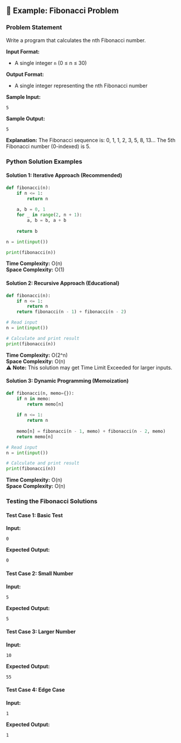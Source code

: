 ## 📝 Example: Fibonacci Problem

### Problem Statement

Write a program that calculates the nth Fibonacci number.

**Input Format:**
- A single integer `n` (0 ≤ n ≤ 30)

**Output Format:**
- A single integer representing the nth Fibonacci number

**Sample Input:**
```
5
```

**Sample Output:**
```
5
```

**Explanation:**
The Fibonacci sequence is: 0, 1, 1, 2, 3, 5, 8, 13...
The 5th Fibonacci number (0-indexed) is 5.

### Python Solution Examples

#### Solution 1: Iterative Approach (Recommended)

```python
def fibonacci(n):
    if n <= 1:
        return n
    
    a, b = 0, 1
    for _ in range(2, n + 1):
        a, b = b, a + b
    
    return b

n = int(input())

print(fibonacci(n))
```

**Time Complexity:** O(n)  
**Space Complexity:** O(1)

#### Solution 2: Recursive Approach (Educational)

```python
def fibonacci(n):
    if n <= 1:
        return n
    return fibonacci(n - 1) + fibonacci(n - 2)

# Read input
n = int(input())

# Calculate and print result
print(fibonacci(n))
```

**Time Complexity:** O(2^n)  
**Space Complexity:** O(n)  
⚠️ **Note:** This solution may get Time Limit Exceeded for larger inputs.

#### Solution 3: Dynamic Programming (Memoization)

```python
def fibonacci(n, memo={}):
    if n in memo:
        return memo[n]
    
    if n <= 1:
        return n
    
    memo[n] = fibonacci(n - 1, memo) + fibonacci(n - 2, memo)
    return memo[n]

# Read input
n = int(input())

# Calculate and print result
print(fibonacci(n))
```

**Time Complexity:** O(n)  
**Space Complexity:** O(n)

### Testing the Fibonacci Solutions

#### Test Case 1: Basic Test
**Input:**
```
0
```
**Expected Output:**
```
0
```

#### Test Case 2: Small Number
**Input:**
```
5
```
**Expected Output:**
```
5
```

#### Test Case 3: Larger Number
**Input:**
```
10
```
**Expected Output:**
```
55
```

#### Test Case 4: Edge Case
**Input:**
```
1
```
**Expected Output:**
```
1
```
